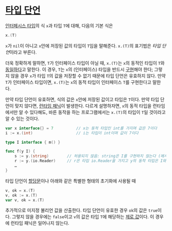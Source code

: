 # [타입 단언](#type-assertions)

[인터페시스 타입](/Types/interface_types.html)의 식 `x`과 타입 `T`에 대해, 다음의 기본 식은

```go
x.(T)
```

`x`가 `nil`이 아니고 `x`안에 저장된 값의 타입이 `T`임을 말해준다. `x.(T)`의 표기법은 *타입 단언*이라고 부른다.

더욱 정확하게 말하면, `T`가 인터페이스 타입이 아닐 때, `x.(T)`는 `x`의 동적인 타입이 `T`와 [동일하다](/Propertiesf%20typesnd%20values/type_identity.html)고 말한다. 이 경우, `T`는 `x`의 (인터페이스) 타입을 반드시 [구현](/Types/method_sets.html)해야 한다; 그렇지 않을 경우 `x`가 타입 `T`의 값을 저장할 수 없기 때문에 타입 단언은 유효하지 않다. 만약 `T`가 인터페이스 타입이면, `x.(T)`는 `x`의 동적 타입이 인터페이스 `T`를 구현한다고 말한다.

만약 타입 단언이 유효하면, 식의 값은 `x`안에 저장된 값이고 타입은 `T`이다. 만약 타입 단언이 맞지 않다면, [런타임 패닉](/Run-timeanics/)이 발생한다. 다르게 설명하자면, `x`의 동적 타입을 런타임에서만 알 수 있다해도, 바른 동작을 하는 프로그램에서는 `x.(T)`의 타입이 `T`일 것이라고 알 수 있는 것이다.

```go
var x interface{} = 7          // x는 동적 타입인 int를 가지며 값은 7이다
i := x.(int)                   // i는 타입이 int이며 값이 7이다

type I interface { m() }

func f(y I) {
    s := y.(string)        // 허용되지 않음: string은 I를 구현하지 않는다 (메서드 m이 결여되어 있다)
    r := y.(io.Reader)     // r은 타입 io.Reader을 가지고 y의 동적 타입은 I와 io.Reader 둘 다 구현해야만 한다.
    …
}
```

타입 단언이 [할당문](/Statements/assignments.html)이나 아래와 같은 특별한 형태의 초기화에 사용될 때

```go
v, ok = x.(T)
v, ok := x.(T)
var v, ok = x.(T)
```

추가적으로 미지정 불리언 값을 산출한다. 타입 단언이 유효한 경우 `ok`의 값은 `true`이다. 그렇지 않을 경우에는 `false`이고 `v`의 값은 타입 `T`에 해당하는 [제로 값](/Programnitializationndxecution/the_zero_value.html)이다. 이 경우에 런타임 패닉은 일어나지 않는다.
